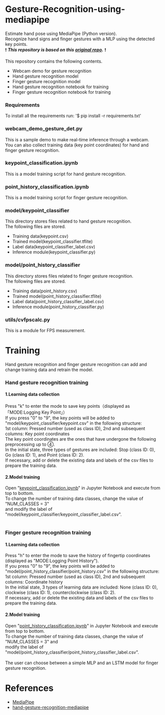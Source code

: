 # Gesture-Recognition-using-mediapipe
Estimate hand pose using MediaPipe (Python version).<br> Recognize hand signs and finger gestures with a MLP using the detected key points.
<br> ❗ _️**This repository is based on this [original repo](https://github.com/Lugixion/hand-gesture-recognition-mediapipe).**_ ❗<br> 

This repository contains the following contents.
* Webcam demo for gesture recognition
* Hand gesture recognition model
* Finger gesture recognition model
* Hand gesture recognition notebook for training
* Finger gesture recognition notebook for training

### Requirements
To install all the requirements run:
'$ pip install -r requirements.txt'

### webcam_demo_gesture_det.py
This is a sample demo to make real-time inference through a webcam.<br>
You can also collect training data (key point coordinates) for hand and finger gesture recognition.

### keypoint_classification.ipynb
This is a model training script for hand gesture recognition.

### point_history_classification.ipynb
This is a model training script for finger gesture recognition.

### model/keypoint_classifier
This directory stores files related to hand gesture recognition.<br>
The following files are stored.
* Training data(keypoint.csv)
* Trained model(keypoint_classifier.tflite)
* Label data(keypoint_classifier_label.csv)
* Inference module(keypoint_classifier.py)

### model/point_history_classifier
This directory stores files related to finger gesture recognition.<br>
The following files are stored.
* Training data(point_history.csv)
* Trained model(point_history_classifier.tflite)
* Label data(point_history_classifier_label.csv)
* Inference module(point_history_classifier.py)

### utils/cvfpscalc.py
This is a module for FPS measurement.

# Training
Hand gesture recognition and finger gesture recognition can add and change training data and retrain the model.

### Hand gesture recognition training
#### 1.Learning data collection
Press "k" to enter the mode to save key points（displayed as 「MODE:Logging Key Point」）<br>
If you press "0" to "9", the key points will be added to "model/keypoint_classifier/keypoint.csv" in the following structure:<br>
1st column: Pressed number (used as class ID), 2nd and subsequent columns: Key point coordinates<br>
The key point coordinates are the ones that have undergone the following preprocessing up to ④.<br>
In the initial state, three types of gestures are included: Stop (class ID: 0), Go (class ID: 1), and Point (class ID: 2).<br>
If necessary, add or delete the existing data and labels of the csv files to prepare the training data.<br>

#### 2.Model training
Open "[keypoint_classification.ipynb](keypoint_classification.ipynb)" in Jupyter Notebook and execute from top to bottom.<br>
To change the number of training data classes, change the value of "NUM_CLASSES = 3" <br>and modify the label of "model/keypoint_classifier/keypoint_classifier_label.csv".<br><br>

### Finger gesture recognition training
#### 1.Learning data collection
Press "h" to enter the mode to save the history of fingertip coordinates (displayed as "MODE:Logging Point History").<br>
If you press "0" to "9", the key points will be added to "model/point_history_classifier/point_history.csv" in the following structure:<br>
1st column: Pressed number (used as class ID), 2nd and subsequent columns: Coordinate history<br>
In the initial state, 3 types of learning data are included: None (class ID: 0), clockwise (class ID: 1), counterclockwise (class ID: 2).<br>
If necessary, add or delete the existing data and labels of the csv files to prepare the training data.<br>

#### 2.Model training
Open "[point_history_classification.ipynb](point_history_classification.ipynb)" in Jupyter Notebook and execute from top to bottom.<br>
To change the number of training data classes, change the value of "NUM_CLASSES = 3" and <br>modify the label of "model/point_history_classifier/point_history_classifier_label.csv". <br><br>
The user can choose between a simple MLP and an LSTM model for finger gesture recognition.<br>

# References
* [MediaPipe](https://mediapipe.dev/)
* [hand-gesture-recognition-mediapipe](https://github.com/Lugixion/hand-gesture-recognition-mediapipe)
